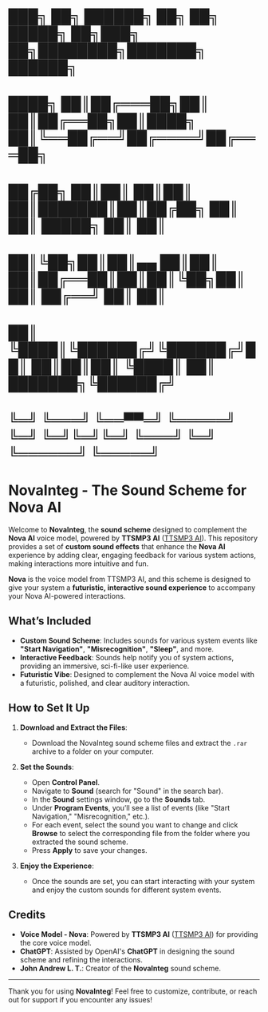 # ███╗   ██╗ ██████╗ ██╗   ██╗ █████╗ ██╗███╗   ██╗████████╗███████╗ ██████╗ 
# ████╗  ██║██╔═══██╗██║  ██║██╔══██╗██║████╗  ██║╚══██╔══╝██╔════╝██╔═══██╗
# ██╔██╗ ██║██║   ██║██║   ██║███████║██║██╔██╗ ██║   ██║   █████╗  ██║   ██║
# ██║╚██╗██║██║▄▄ ██║██║   ██║██╔══██║██║██║╚██╗██║   ██║   ██╔══╝  ██║   ██║
# ██║ ╚████║╚██████╔╝╚██████╔╝██║  ██║██║██║ ╚████║   ██║   ███████╗╚██████╔╝
# ╚═╝  ╚═══╝ ╚══▀▀═╝  ╚═════╝ ╚═╝  ╚═╝╚═╝╚═╝  ╚═══╝   ╚═╝   ╚══════╝ ╚═════╝ 

# NovaInteg - The Sound Scheme for Nova AI

Welcome to **NovaInteg**, the **sound scheme** designed to complement the **Nova AI** voice model, powered by **TTSMP3 AI** ([TTSMP3 AI](https://ttsmp3.com/ai)). This repository provides a set of **custom sound effects** that enhance the **Nova AI** experience by adding clear, engaging feedback for various system actions, making interactions more intuitive and fun.

**Nova** is the voice model from TTSMP3 AI, and this scheme is designed to give your system a **futuristic, interactive sound experience** to accompany your Nova AI-powered interactions.

## What’s Included
- **Custom Sound Scheme**: Includes sounds for various system events like **"Start Navigation"**, **"Misrecognition"**, **"Sleep"**, and more.
- **Interactive Feedback**: Sounds help notify you of system actions, providing an immersive, sci-fi-like user experience.
- **Futuristic Vibe**: Designed to complement the Nova AI voice model with a futuristic, polished, and clear auditory interaction.

## How to Set It Up
1. **Download and Extract the Files**:
   - Download the NovaInteg sound scheme files and extract the `.rar` archive to a folder on your computer.
   
2. **Set the Sounds**:
   - Open **Control Panel**.
   - Navigate to **Sound** (search for "Sound" in the search bar).
   - In the **Sound** settings window, go to the **Sounds** tab.
   - Under **Program Events**, you’ll see a list of events (like "Start Navigation," "Misrecognition," etc.).
   - For each event, select the sound you want to change and click **Browse** to select the corresponding file from the folder where you extracted the sound scheme.
   - Press **Apply** to save your changes.

3. **Enjoy the Experience**:
   - Once the sounds are set, you can start interacting with your system and enjoy the custom sounds for different system events.

## Credits
- **Voice Model - Nova**: Powered by **TTSMP3 AI** ([TTSMP3 AI](https://ttsmp3.com/ai)) for providing the core voice model.
- **ChatGPT**: Assisted by OpenAI's **ChatGPT** in designing the sound scheme and refining the interactions.
- **John Andrew L. T.**: Creator of the **NovaInteg** sound scheme.

---

Thank you for using **NovaInteg**! Feel free to customize, contribute, or reach out for support if you encounter any issues!
